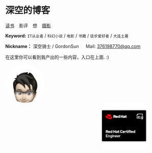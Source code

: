# 深空的博客

[读书](https://github.com/sc13sees/gordonsunblog/issues/1) &ensp; 影评 &ensp;  想 &ensp; [摄影](https://github.com/sc13sees/gordonsunblog/issues/3)


 
 **Keyword:**  `IT从业者` / `科幻小说` / `电影` / `书籍` / `徒步爱好者` / `大连土著`

 **Nickname：** 深空骑士 / GordonSun   &emsp;   Mail: <376198770@qq.com>

在这里你可以看到我产出的一些内容，入口在上面.  :)






<html>

<head>

<meta charset="utf-8" />
<style type="text/css">
#div1{
margin-left:2px;

}
#div2{
margin-left:300px;
}
</style>
</head>
<body>

<div id="div1" style="width:120px; height:120px;  border-radius:80%; overflow:hidden; float:left;">

<img src="https://raw.githubusercontent.com/sc13sees/gordonsunblog/main/IMG_0057.jpg" alt="头像" />

</div>

<div id="div2" style="width:150px; height:120px; float:left;">
<a href="https://www.credly.com/badges/7949d73a-d1bb-40fc-ab04-8af226bfe426/public_url" target="-blank" title="我的it资质之一">
<img src="https://raw.githubusercontent.com/sc13sees/gordonsunblog/main/red-hat-certified-engineer-rhce.png" alt="证书" />

</div>
</body>



</html>
